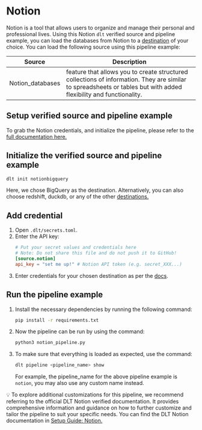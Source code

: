 # Notion

Notion is a tool that allows users to organize and manage their personal and professional lives. Using this Notion `dlt` verified source and pipeline example, you can load the databases from Notion to a [destination](https://dlthub.com/docs/dlt-ecosystem/destinations/) of your choice. You can load the following source using this pipeline example:

| Source | Description |
| --- | --- |
| Notion_databases | feature that allows you to create structured collections of information. They are similar to spreadsheets or tables but with added flexibility and functionality. |

## Setup verified source and pipeline example

To grab the Notion credentials, and initialize the pipeline, please refer to the [full documentation here.](https://dlthub.com/docs/dlt-ecosystem/verified-sources/notion)

## Initialize the verified source and pipeline example
```bash
dlt init notionbigquery
```

Here, we chose BigQuery as the destination. Alternatively, you can also choose redshift, duckdb, or any of the other [destinations.](https://dlthub.com/docs/dlt-ecosystem/destinations/)

## **Add credential**

1. Open `.dlt/secrets.toml`.
2. Enter the API key:
    ```toml
    # Put your secret values and credentials here
    # Note: Do not share this file and do not push it to GitHub!
    [source.notion]
    api_key = "set me up!" # Notion API token (e.g. secret_XXX...)
    ```
3. Enter credentials for your chosen destination as per the [docs](https://dlthub.com/docs/dlt-ecosystem/destinations/).

## Run the pipeline example
1. Install the necessary dependencies by running the following command:
    ```bash
    pip install -r requirements.txt
    ```
    
2. Now the pipeline can be run by using the command:
    ```bash
    python3 notion_pipeline.py
    ```
    
3. To make sure that everything is loaded as expected, use the command:
    ```bash
    dlt pipeline <pipeline_name> show
    ```
    
    For example, the pipeline_name for the above pipeline example is `notion`, you may also use any custom name instead.
    


💡 To explore additional customizations for this pipeline, we recommend referring to the official DLT Notion verified documentation. It provides comprehensive information and guidance on how to further customize and tailor the pipeline to suit your specific needs. You can find the DLT Notion documentation in [Setup Guide: Notion.](https://dlthub.com/docs/dlt-ecosystem/verified-sources/notion)
